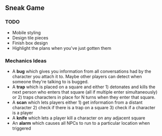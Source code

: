 ## Sneak Game

### TODO

* Mobile styling
* Design tile pieces
* Finish box design
* Highlight the plans when you've just gotten them

### Mechanics Ideas

* A **bug** which gives you information from all conversations had by the character you attach it to. Maybe other players can detect when someone they're talking to is bugged.
* A **trap** which is placed on a square and either 1) detonates and kills the next person who enters that square (all if multiple enter simultaneously) or 2) traps characters in place for N turns when they enter that square.
* A **scan** which lets players either 1) get information from a distant character 2) check if there is a trap on a square 3) check if a character is a player
* A **knife** which lets a player kill a character on any adjacent square
* An **alarm** which causes all NPCs to run to a particular location when triggered